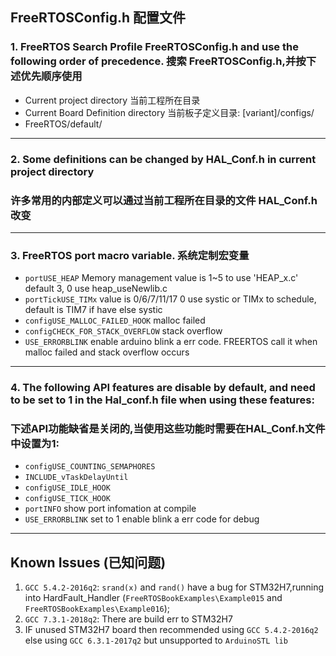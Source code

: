 
## FreeRTOSConfig.h 配置文件

### 1. FreeRTOS Search Profile FreeRTOSConfig.h and use the following order of precedence. 搜索 FreeRTOSConfig.h,并按下述优先顺序使用

-  Current project directory  当前工程所在目录
-  Current Board Definition directory 当前板子定义目录: [variant]/configs/
-  FreeRTOS/default/

---

### 2. Some definitions can be changed by HAL_Conf.h in current project directory
###   许多常用的内部定义可以通过当前工程所在目录的文件 HAL_Conf.h 改变

---

### 3. FreeRTOS port macro variable. 系统定制宏变量

-  	`portUSE_HEAP`  Memory management value is 1~5  to use 'HEAP_x.c' default 3,  0 use heap_useNewlib.c 
-  	`portTickUSE_TIMx` value is 0/6/7/11/17  0 use systic or TIMx  to schedule, default is TIM7 if have else systic<br>
-  	`configUSE_MALLOC_FAILED_HOOK` malloc failed<br>
-   `configCHECK_FOR_STACK_OVERFLOW` stack overflow<br>
-  	`USE_ERRORBLINK` enable arduino blink a err code.  FREERTOS call it when  malloc failed and stack overflow occurs

--- 

### 4. The following API features are disable by default, and need to be set to 1 in the Hal_conf.h file when using these features:
###    下述API功能缺省是关闭的,当使用这些功能时需要在HAL_Conf.h文件中设置为1:

- `configUSE_COUNTING_SEMAPHORES`
- `INCLUDE_vTaskDelayUntil`
- `configUSE_IDLE_HOOK`
- `configUSE_TICK_HOOK`
- `portINFO` show port infomation at compile
- `USE_ERRORBLINK` set to 1 enable blink a err code for debug 

---

## Known Issues (已知问题)
1. `GCC 5.4.2-2016q2`: `srand(x)` and `rand()` have a bug for STM32H7,running into HardFault_Handler (`FreeRTOSBookExamples\Example015` and `FreeRTOSBookExamples\Example016`);
2. `GCC 7.3.1-2018q2`: There are build err to STM32H7
3. IF unused STM32H7 board then recommended using `GCC 5.4.2-2016q2` else using `GCC 6.3.1-2017q2` but unsupported to `ArduinoSTL lib`         
